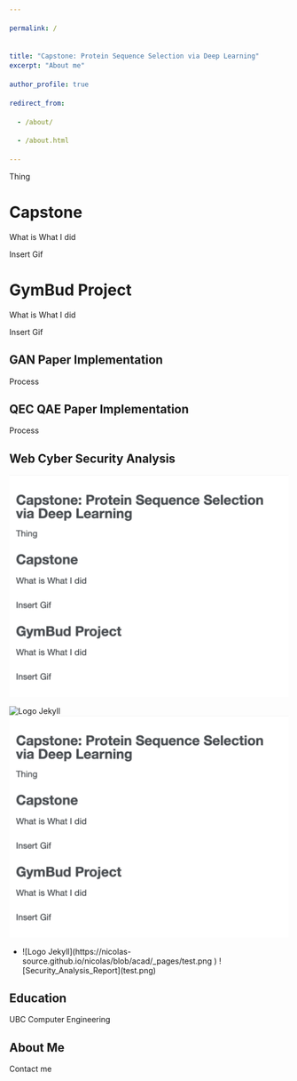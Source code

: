 ```yaml
---

permalink: /


title: "Capstone: Protein Sequence Selection via Deep Learning"
excerpt: "About me"

author_profile: true

redirect_from: 

  - /about/

  - /about.html

---
```


Thing

Capstone
======
What is
What I did

Insert Gif

GymBud Project
======
What is
What I did

Insert Gif


GAN Paper Implementation
------
Process


QEC QAE Paper Implementation
------
Process

Web Cyber Security Analysis
------

[//]: # (![Security_Analysis_Report]&#40;../pdfs/Security_Analysis_Report.png&#41;)
![Security_Analysis_Report](test.png)

![Logo Jekyll](https://nicolas-source.github.io/nicolas/blob/acad/_pages/test.png)
![Logo Jekyll](https://github.com/nicolas-source/nicolas/blob/a1702edadfe409828c253daba6e201c68f3df237/_pages/test.png?raw=true)

<ul>
<li  markdown="1">
![Logo Jekyll](https://nicolas-source.github.io/nicolas/blob/acad/_pages/test.png )
![Security_Analysis_Report](test.png)
</li>
</ul>

Education
------
UBC Computer Engineering



About Me
------
Contact me

